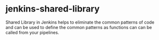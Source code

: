 # jenkins-shared-library

Shared Library in Jenkins helps to eliminate the common patterns of code and can be used to define the common patterns as functions can can be called from your pipelines.
